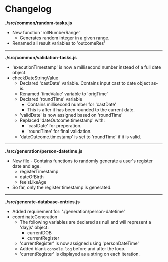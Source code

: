 # Changelog

**./src/common/random-tasks.js**
* New function 'rollNumberRange'
	* Generates random integer in a given range.
* Renamed all result variables to 'outcomeRes'

---

**./src/common/validation-tasks.js**
* 'executionTimestamp' is now a millisecond number instead of a full date object.
* checkDateStringValue
	* Declared 'castDate' variable. Contains input cast to date object as-is.
	* Renamed 'timeValue' variable to 'origTime'
	* Declared 'roundTime' variable
		* Contains millisecond number for 'castDate'
		* This is after it has been rounded to the current date.
	* 'validDate' is now assigned based on 'roundTime'
	* Replaced 'dateOutcome.timestamp' with:
		* 'castDate' for preperation.
		* 'roundTime' for final validation.
	* 'dateOutcome.timestamp' is set to 'roundTime' if it is valid.

---

**./src/generation/person-datetime.js**
* New file - Contains functions to randomly generate a user's register date and age.
	* registerTimestamp
	* dateOfBirth
	* feelsLikeAge
* So far, only the register timestamp is generated.

---

**./src/generate-database-entries.js**
* Added requirement for: './generation/person-datetime'
* coordinateGeneration
	* The following variables are declared as null and will represent a 'dayjs' object:
		* currentDOB
		* currentRegister
	* 'currentRegister' is now assigned using 'personDateTime'
	* Added blank `console.log` before and after the loop.
	* 'currentRegister' is displayed as a string on each iteration.
